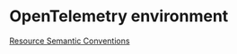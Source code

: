 # OpenTelemetry environment

[Resource Semantic Conventions](https://github.com/open-telemetry/opentelemetry-specification/tree/main/specification/resource/semantic_conventions/)
